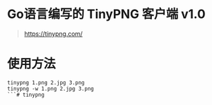 # Go语言编写的 TinyPNG 客户端 v1.0

> https://tinypng.com/

# 使用方法
```
tinypng 1.png 2.jpg 3.png
tinypng -w 1.png 2.jpg 3.png
```# tinypng
